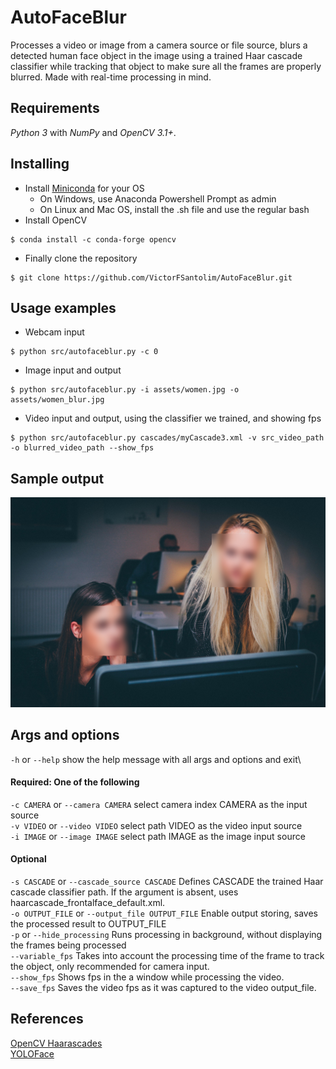 # AutoFaceBlur

Processes a video or image from a camera source or file source, blurs a detected
human face object in the image using a trained Haar cascade classifier while tracking
that object to make sure all the frames are properly blurred. Made with real-time
processing in mind.

## Requirements
_Python 3_ with _NumPy_ and _OpenCV 3.1+_. 

## Installing

- Install [Miniconda](https://docs.conda.io/en/latest/miniconda.html) for your OS
	- On Windows, use Anaconda Powershell Prompt as admin
	- On Linux and Mac OS, install the .sh file and use the regular bash
- Install OpenCV
```
$ conda install -c conda-forge opencv
```
- Finally clone the repository
```
$ git clone https://github.com/VictorFSantolim/AutoFaceBlur.git
```

## Usage examples

* Webcam input
```
$ python src/autofaceblur.py -c 0
```
* Image input and output
```
$ python src/autofaceblur.py -i assets/women.jpg -o assets/women_blur.jpg
```
* Video input and output, using the classifier we trained, and showing fps
```
$ python src/autofaceblur.py cascades/myCascade3.xml -v src_video_path -o blurred_video_path --show_fps
```

## Sample output

![Imgur](assets/women_blur.jpg)

## Args and options

`-h` or `--help` show the help message with all args and options and exit\

#### Required: One of the following
`-c CAMERA` or `--camera CAMERA` select camera index CAMERA as the input source\
`-v VIDEO` or `--video VIDEO` select path VIDEO as the video input source\
`-i IMAGE` or `--image IMAGE` select path IMAGE as the image input source

#### Optional
`-s CASCADE` or `--cascade_source CASCADE` Defines CASCADE the trained Haar cascade classifier path. If the argument is absent, uses haarcascade_frontalface_default.xml.\
`-o OUTPUT_FILE` or `--output_file OUTPUT_FILE` Enable output storing, saves the processed result to OUTPUT_FILE\
`-p` or `--hide_processing` Runs processing in background, without displaying the frames being processed\
`--variable_fps` Takes into account the processing time of the frame to track the object, only recommended for camera input.\
`--show_fps` Shows fps in the a window while processing the video.\
`--save_fps` Saves the video fps as it was captured to the video output_file.

## References

[OpenCV Haarascades](https://github.com/opencv/opencv/tree/master/data/haarcascades)\
[YOLOFace](https://github.com/sthanhng/yoloface)
